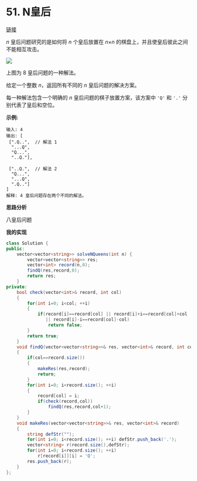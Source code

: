 # 51. N皇后

[链接](https://leetcode-cn.com/problems/n-queens/description/)

*n* 皇后问题研究的是如何将 *n* 个皇后放置在 *n*×*n* 的棋盘上，并且使皇后彼此之间不能相互攻击。

![](https://leetcode-cn.com/static/images/problemset/8-queens.png)

上图为 8 皇后问题的一种解法。

给定一个整数 *n*，返回所有不同的 *n* 皇后问题的解决方案。

每一种解法包含一个明确的 *n* 皇后问题的棋子放置方案，该方案中 `'Q'` 和 `'.'` 分别代表了皇后和空位。

**示例:**

```
输入: 4
输出: [
 [".Q..",  // 解法 1
  "...Q",
  "Q...",
  "..Q."],

 ["..Q.",  // 解法 2
  "Q...",
  "...Q",
  ".Q.."]
]
解释: 4 皇后问题存在两个不同的解法。
```

**思路分析**

八皇后问题

**我的实现**

```c#
class Solution {
public:
    vector<vector<string>> solveNQueens(int n) {
        vector<vector<string>> res;
        vector<int> record(n,0);
        findQ(res,record,0);
        return res;
    }
private:
    bool check(vector<int>& record, int col)
    {
        for(int i=0; i<col; ++i)
        {
            if(record[i]==record[col] || record[i]+i==record[col]+col
               || record[i]-i==record[col]-col)
                return false;
        }
        return true;
    }
    void findQ(vector<vector<string>>& res, vector<int>& record, int col)
    {
        if(col==record.size())
        {
            makeRes(res,record);
            return;
        }
        for(int i=0; i<record.size(); ++i)
        {
            record[col] = i;
            if(check(record,col))
                findQ(res,record,col+1);
        }
    }
    void makeRes(vector<vector<string>>& res, vector<int>& record)
    {
        string defStr("");
        for(int i=0; i<record.size(); ++i) defStr.push_back('.');
        vector<string> r(record.size(),defStr);
        for(int i=0; i<record.size(); ++i)
            r[record[i]][i] = 'Q';
        res.push_back(r);
    }
};
```

